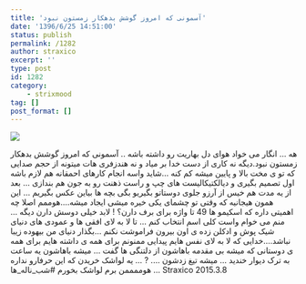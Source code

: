 ```yaml
---
title: 'آسمونی که امروز گوشش بدهکار زمستون نبود'
date: '1396/6/25 14:51:00'
status: publish
permalink: /1282
author: straxico
excerpt: ''
type: post
id: 1282
category:
    - strixmood
tag: []
post_format: []
---
```

![](../../uploads/2015/08/10986059_538331826308027_1263002290_n.jpg)

هه … انگار می خواد هوای دل بهاریت رو داشته باشه .. آسمونی که امروز گوشش بدهکار زمستون نبود.دیگه نه کاری از دست خدا بر میاد و نه هندزفری هات میتونه از حجم صدایی که تو ی مخت بالا و پایین میشه کم کنه …شاید واسه انجام کارهای احمقانه هم لازم باشه اول تصمیم بگیری و دیالکتیکالیست های چپ و راست ذهنت رو به جون هم بندازی … بعد از یه مدت هم خیس از آرزو جلوی دوستاتو بگیریو بگی بچه ها بیاین عکس بگیریم … این همون هیجانیه که وقتی تو چشمای یکی خیره میشی ایجاد میشه….هوممم اصلا چه اهمیتی داره که اسکیمو ها 49 تا واژه برای برف دارن؟ ! لابد خیلی دوسش دارن دیگه …منم می خوام واست کلی اسم انتخاب کنم … تا لا به لای افقی ها و عمودی های دنیای شیک پوش و ادکلن زده ی اون بیرون فراموشت نکنم …بگذار دنیای من بیهوده زیبا نباشد….خدایی که لا به لای نفس هایم پیدایی ممنونم برای همه ی داشته هایم برای همه ی دوستانی که میشه بی مقدمه باهاشون از دلتنگی ها گفت … میشه باهاشون یه ساعت به ترک دیوار خندید … میشه تیغ زدشون …. ? … یه لواشک خریدن که این حرفارو نداره … هوممممن برم لواشک بخورم #شب\_ناله\_ها Straxico 2015.3.8